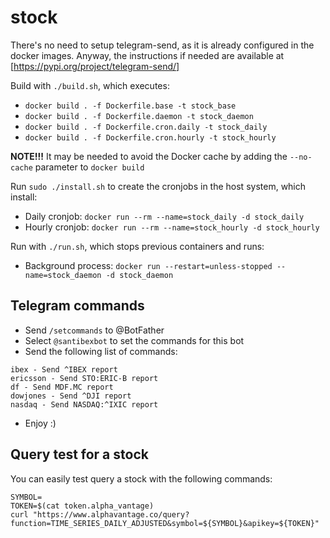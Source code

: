 # stock

There's no need to setup telegram-send, as it is already configured in the docker
images. Anyway, the instructions if needed are available at
[https://pypi.org/project/telegram-send/]

Build with `./build.sh`, which executes:
* `docker build . -f Dockerfile.base -t stock_base`
* `docker build . -f Dockerfile.daemon -t stock_daemon`
* `docker build . -f Dockerfile.cron.daily -t stock_daily`
* `docker build . -f Dockerfile.cron.hourly -t stock_hourly`

**NOTE!!!** It may be needed to avoid the Docker cache by adding the `--no-cache` parameter to `docker build`

Run `sudo ./install.sh` to create the cronjobs in the host system, which install:
* Daily cronjob: `docker run --rm --name=stock_daily -d stock_daily`
* Hourly cronjob: `docker run --rm --name=stock_hourly -d stock_hourly`

Run with `./run.sh`, which stops previous containers and runs:
* Background process: `docker run --restart=unless-stopped --name=stock_daemon -d stock_daemon`

## Telegram commands

* Send `/setcommands` to @BotFather
* Select `@santibexbot` to set the commands for this bot
* Send the following list of commands:
```
ibex - Send ^IBEX report
ericsson - Send STO:ERIC-B report
df - Send MDF.MC report
dowjones - Send ^DJI report
nasdaq - Send NASDAQ:^IXIC report
```
* Enjoy :)

## Query test for a stock
You can easily test query a stock with the following commands:
```
SYMBOL=
TOKEN=$(cat token.alpha_vantage)
curl "https://www.alphavantage.co/query?function=TIME_SERIES_DAILY_ADJUSTED&symbol=${SYMBOL}&apikey=${TOKEN}"
```

